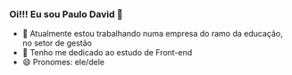 ### Oi!!! Eu sou Paulo David 👋

- 🔭 Atualmente estou trabalhando numa empresa do ramo da educação, no setor de gestão
- 🌱 Tenho me dedicado ao estudo de Front-end
- 😄 Pronomes: ele/dele
